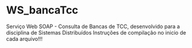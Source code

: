 # WS_bancaTcc
Serviço Web SOAP - Consulta de Bancas de TCC, desenvolvido para a disciplina de Sistemas Distribuídos
Instruções de compilação no inicio de cada arquivo!!!
